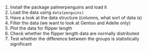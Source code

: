 1.  Install the package palmerpenguins and load it
2.  Load the data using `data(penguins)`
3.  Have a look at the data structure (columns, what sort of data is)
4.  Filter the data (we want to look at Gentoo and Adelie only)
5.  Plot the data for flipper length
6.  Check whether the flipper length data are normally distributed
7.  Test whether the difference between the groups is statistically significant
